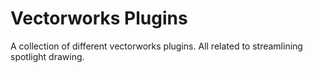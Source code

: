 # Vectorworks Plugins
A collection of different vectorworks plugins. All related to streamlining spotlight drawing. 
